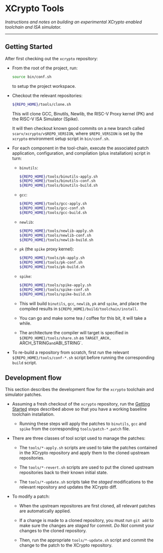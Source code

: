 
# XCrypto Tools

*Instructions and notes on building an experimental XCrypto enabled
toolchain and ISA simulator.*

---

## Getting Started

After first checking out the `xcrypto` repository:

- From the root of the project, run:
  ```sh
  source bin/conf.sh
  ```
  to setup the project workspace.

- Checkout the relevant repositories:
    ```sh
    ${REPO_HOME}/tools/clone.sh
    ```
    This will clone GCC, Binutils, Newlib, the RISC-V Proxy kernel (PK)
    and the RISC-V ISA Simulator (Spike).

    It will then checkout known good commits on a new branch
    called `scarv/xcrypto/v$REPO_VERSION`, where `$REPO_VERSION` is set
    by the `xcrypto` environment setup script in `bin/conf.sh`.

- For each component in the tool-chain, execute the associated
  patch application, 
  configuration, 
  and 
  compilation (plus installation)
  script in turn:

  - `binutils`:

    ```sh
    ${REPO_HOME}/tools/binutils-apply.sh
    ${REPO_HOME}/tools/binutils-conf.sh
    ${REPO_HOME}/tools/binutils-build.sh
    ```

  - `gcc`:

    ```sh
    ${REPO_HOME}/tools/gcc-apply.sh
    ${REPO_HOME}/tools/gcc-conf.sh
    ${REPO_HOME}/tools/gcc-build.sh
    ```

  - `newlib`:

    ```sh
    ${REPO_HOME}/tools/newlib-apply.sh
    ${REPO_HOME}/tools/newlib-conf.sh
    ${REPO_HOME}/tools/newlib-build.sh
    ```

  - `pk` (the `spike` proxy kernel):

    ```sh
    ${REPO_HOME}/tools/pk-apply.sh
    ${REPO_HOME}/tools/pk-conf.sh
    ${REPO_HOME}/tools/pk-build.sh
    ``` 

  - `spike`:

    ```sh
    ${REPO_HOME}/tools/spike-apply.sh
    ${REPO_HOME}/tools/spike-conf.sh
    ${REPO_HOME}/tools/spike-build.sh
    ``` 




   - This will build `binutils`, `gcc`, `newlib`, `pk` and `spike`,
     and place the compiled results in `${REPO_HOME}/build/toolchain/install`.

   - You can go and make some tea / coffee for this bit, it will take a while.

   - The architecture the compiler will target is specified
     in `${REPO_HOME}/tools/share.sh` as
     `TARGET_ARCH, `ARCH_STRING` and `ABI_STRING`.

- To re-build a repository from scratch, first run the relevant
  `${REPO_HOME}/tools/conf-*.sh` script before running the corresponding
  `build` script.


## Development flow

This section describes the development flow for the `xcrypto`
toolchain and simulator patches.

- Assuming a fresh checkout of the `xcrypto` repository,
  run the [Getting Started](#Getting-Started) steps described above so that
  you have a working baseline toolchain installation.

  - Running these steps will apply the patches to `binutils`, `gcc` and
    `spike` from the corresponding `tools/patch-*.patch` file.

- There are three classes of tool script used to manage the patches:

  - The `tools/*-apply.sh` scripts are used to take the patches
    contained in the XCrypto repository and apply them to the cloned
    upstream repositories.

  - The `tools/*-revert.sh` scripts are used to put the cloned
    upstream repositories back to their known initial state.

  - The `tools/*-update.sh` scripts take the *staged* modifications
    to the relevant repository and updates the XCrypto diff.

- To modify a patch:

  - When the upstream repositores are first cloned, all relevant patches
    are automatically applied.

  - If a change is made to a cloned repository, you must run `git add` to
    make sure the changes are *staged* for commit.
    *Do Not* commit your changes to the cloned repository.

  - Then, run the appropriate `tools/*-update.sh` script and
    commit the change to the patch to the XCrypto repository.
